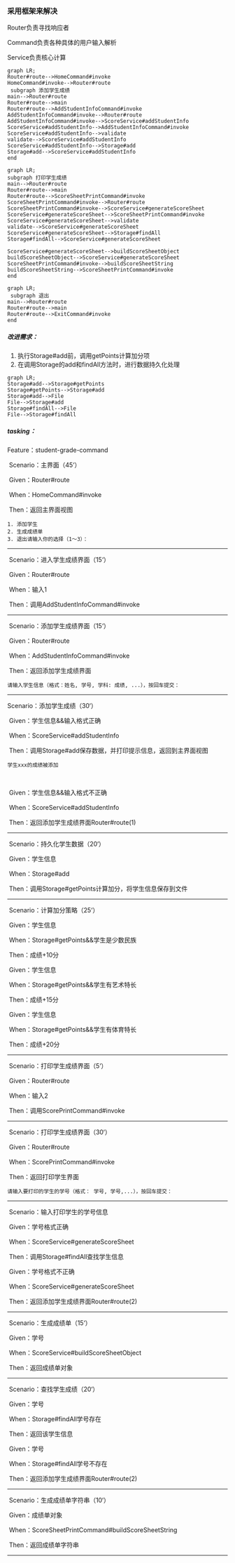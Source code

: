 ### 采用框架来解决

Router负责寻找响应者

Command负责各种具体的用户输入解析

Service负责核心计算

```mermaid
graph LR;
Router#route-->HomeCommand#invoke
HomeCommand#invoke-->Router#route
 subgraph 添加学生成绩
main-->Router#route
Router#route-->main
Router#route-->AddStudentInfoCommand#invoke
AddStudentInfoCommand#invoke-->Router#route
AddStudentInfoCommand#invoke-->ScoreService#addStudentInfo
ScoreService#addStudentInfo-->AddStudentInfoCommand#invoke
ScoreService#addStudentInfo-->validate
validate-->ScoreService#addStudentInfo
ScoreService#addStudentInfo-->Storage#add
Storage#add-->ScoreService#addStudentInfo
end
```
```mermaid
graph LR;
subgraph 打印学生成绩
main-->Router#route
Router#route-->main
Router#route-->ScoreSheetPrintCommand#invoke
ScoreSheetPrintCommand#invoke-->Router#route
ScoreSheetPrintCommand#invoke-->ScoreService#generateScoreSheet
ScoreService#generateScoreSheet-->ScoreSheetPrintCommand#invoke
ScoreService#generateScoreSheet-->validate
validate-->ScoreService#generateScoreSheet
ScoreService#generateScoreSheet-->Storage#findAll
Storage#findAll-->ScoreService#generateScoreSheet

ScoreService#generateScoreSheet-->buildScoreSheetObject
buildScoreSheetObject-->ScoreService#generateScoreSheet
ScoreSheetPrintCommand#invoke-->buildScoreSheetString
buildScoreSheetString-->ScoreSheetPrintCommand#invoke
end
```
```mermaid
graph LR;
 subgraph 退出
main-->Router#route
Router#route-->main
Router#route-->ExitCommand#invoke
end
```

##### 改进需求：

1. 执行Storage#add前，调用getPoints计算加分项
2. 在调用Storage的add和findAll方法时，进行数据持久化处理

```mermaid
graph LR;
Storage#add-->Storage#getPoints
Storage#getPoints-->Storage#add
Storage#add-->File
File-->Storage#add
Storage#findAll-->File
File-->Storage#findAll
```

##### tasking：

Feature：student-grade-command

​	Scenario：主界面（45‘）

​		Given：Router#route

​		When：HomeCommand#invoke

​		Then：返回主界面视图

```
1. 添加学生
2. 生成成绩单
3. 退出请输入你的选择（1～3）：
```

------

​	Scenario：进入学生成绩界面（15‘）

​		Given：Router#route

​		When：输入1

​		Then：调用AddStudentInfoCommand#invoke

------

​	Scenario：添加学生成绩界面（15‘）

​		Given：Router#route

​		When：AddStudentInfoCommand#invoke

​		Then：返回添加学生成绩界面

```
请输入学生信息（格式：姓名, 学号, 学科: 成绩, ...），按回车提交：
```

------

Scenario：添加学生成绩（30‘）

​		Given：学生信息&&输入格式正确

​		When：ScoreService#addStudentInfo

​		Then：调用Storage#add保存数据，并打印提示信息，返回到主界面视图

```
学生xxx的成绩被添加
```

​		

​		Given：学生信息&&输入格式不正确

​		When：ScoreService#addStudentInfo

​		Then：返回添加学生成绩界面Router#route(1)

------

​	Scenario：持久化学生数据（20‘）

​		Given：学生信息

​		When：Storage#add

​		Then：调用Storage#getPoints计算加分，将学生信息保存到文件

------

​	Scenario：计算加分策略（25‘）

​		Given：学生信息

​		When：Storage#getPoints&&学生是少数民族

​		Then：成绩+10分



​		Given：学生信息

​		When：Storage#getPoints&&学生有艺术特长

​		Then：成绩+15分



​		Given：学生信息

​		When：Storage#getPoints&&学生有体育特长

​		Then：成绩+20分

------

​	Scenario：打印学生成绩界面（5‘）

​		Given：Router#route

​		When：输入2

​		Then：调用ScorePrintCommand#invoke

------

​	Scenario：打印学生成绩界面（30‘）

​		Given：Router#route

​		When：ScorePrintCommand#invoke

​		Then：返回打印学生界面

```
请输入要打印的学生的学号（格式： 学号, 学号,...），按回车提交：
```

------

​	Scenario：输入打印学生的学号信息

​		Given：学号格式正确

​		When：ScoreService#generateScoreSheet

​		Then：调用Storage#findAll查找学生信息



​		Given：学号格式不正确

​		When：ScoreService#generateScoreSheet

​		Then：返回添加学生成绩界面Router#route(2)

------

​	Scenario：生成成绩单（15‘）

​		Given：学号

​		When：ScoreService#buildScoreSheetObject

​		Then：返回成绩单对象

------

​	Scenario：查找学生成绩（20‘）

​		Given：学号

​		When：Storage#findAll学号存在

​		Then：返回该学生信息



​		Given：学号

​		When：Storage#findAll学号不存在

​		Then：返回添加学生成绩界面Router#route(2)

------

​	Scenario：生成成绩单字符串（10‘）

​		Given：成绩单对象

​		When：ScoreSheetPrintCommand#buildScoreSheetString

​		Then：返回成绩单字符串

------

